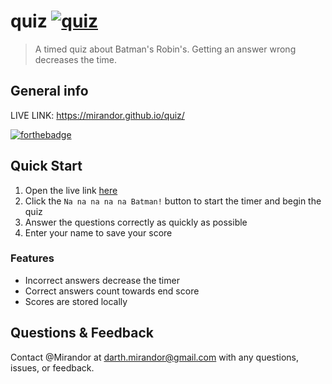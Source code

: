 # quiz [![quiz](https://img.shields.io/badge/GitHub-Mirandor-black?logo=github&style=flat-square)](https://github.com/Mirandor/quiz)

> A timed quiz about Batman's Robin's. Getting an answer wrong decreases the time. 

## General info

LIVE LINK: https://mirandor.github.io/quiz/

[![forthebadge](https://forthebadge.com/images/badges/made-with-javascript.svg)](https://forthebadge.com)

## Quick Start
1. Open the live link [here](https://mirandor.github.io/quiz/)
1. Click the `Na na na na na Batman!` button to start the timer and begin the quiz
1. Answer the questions correctly as quickly as possible
1. Enter your name to save your score

### Features
- Incorrect answers decrease the timer
- Correct answers count towards end score
- Scores are stored locally

## Questions & Feedback

Contact @Mirandor at <darth.mirandor@gmail.com> with any questions, issues, or feedback.
